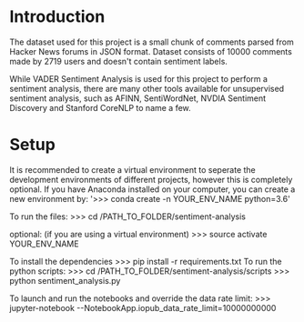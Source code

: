 # Introduction
The dataset used for this project is a small chunk of comments parsed from Hacker News forums in JSON format. Dataset consists of 10000 comments made by 2719 users and doesn't contain sentiment labels.

While VADER Sentiment Analysis is used for this project to perform a sentiment analysis, there are many other tools available for unsupervised sentiment analysis, such as AFINN, SentiWordNet, NVDIA Sentiment Discovery and Stanford CoreNLP to name a few.

# Setup
It is recommended to create a virtual environment to seperate the development environments of different projects, however this is completely optional. If you have Anaconda installed on your computer, you can create a new environment by:
'>>> conda create -n YOUR_ENV_NAME python=3.6' 

To run the files:
	>>> cd /PATH_TO_FOLDER/sentiment-analysis

optional: (if you are using a virtual environment)
	>>> source activate YOUR_ENV_NAME

To install the dependencies
	>>> pip install -r requirements.txt
To run the python scripts:
	>>> cd /PATH_TO_FOLDER/sentiment-analysis/scripts
	>>> python sentiment_analysis.py

To launch and run the notebooks and override the data rate limit:
	>>> jupyter-notebook --NotebookApp.iopub_data_rate_limit=10000000000